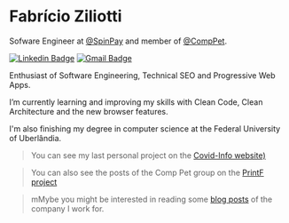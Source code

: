 
# Fabrício Ziliotti

Sofware Engineer at [@SpinPay](https://spinpay.com.br/) and member of [@CompPet](https://comppet-ufu.github.io/comppet/).

[![Linkedin Badge](https://img.shields.io/badge/-Fabricio%20Ziliotti-9984d5?style=flat-square&logo=Linkedin&logoColor=white&link=https://www.linkedin.com/in/fabricioziliotti/)](https://www.linkedin.com/in/fabricioziliotti/)    [![Gmail Badge](https://img.shields.io/badge/-ffz.ziliotti@gmail.com-9984d5?style=flat-square&logo=Gmail&logoColor=white&link=mailto:ffz.ziliotti@gmail.com)](mailto:ffz.ziliotti@gmail.com)

Enthusiast of Software Engineering, Technical SEO and Progressive Web Apps.

I’m currently learning and improving my skills with Clean Code, Clean Architecture and the new browser features.

I'm also finishing my degree in computer science at the Federal University of Uberlândia.


> You can see my last personal project on the [Covid-Info website)](http://covidinfo.com.br/)

> You can also see the posts of the Comp Pet group on the [PrintF project](https://comppet.github.io/PrintF/)

> mMybe you might be interested in reading some [blog posts](http://blog.spinpay.com.br/) of the company I work for.
